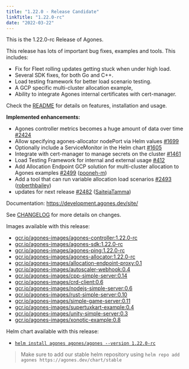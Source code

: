 ```yaml
---
title: "1.22.0 - Release Candidate"
linkTitle: "1.22.0-rc"
date: "2022-03-22"
---
```

This is the 1.22.0-rc Release of Agones.

This release has lots of important bug fixes, examples and tools. This includes:

* Fix for Fleet rolling updates getting stuck when under high load.
* Several SDK fixes, for both Go and C++.
* Load testing framework for better load scenario testing.
* A GCP specific multi-cluster allocation example, 
* Ability to integrate Agones internal certificates with cert-manager.

Check the <a href="https://github.com/googleforgames/agones/tree/release-1.22.0-rc" data-proofer-ignore>README</a> for details on features, installation and usage.

**Implemented enhancements:**

- Agones controller metrics becomes a huge amount of data over time [\#2424](https://github.com/googleforgames/agones/issues/2424)
- Allow specifying agones-allocator nodePort via Helm values [\#1699](https://github.com/googleforgames/agones/issues/1699)
- Optionally include a ServiceMonitor in the Helm chart [\#1605](https://github.com/googleforgames/agones/issues/1605)
- Integrate with cert-manager to manage secrets on the cluster [\#1461](https://github.com/googleforgames/agones/issues/1461)
- Load Testing Framework for internal and external usage [\#412](https://github.com/googleforgames/agones/issues/412)
- Add Allocation Endpoint GCP solution for multi-cluster allocation to Agones examples [\#2499](https://github.com/googleforgames/agones/pull/2499) ([pooneh-m](https://github.com/pooneh-m))
- Add a tool that can run variable allocation load scenarios [\#2493](https://github.com/googleforgames/agones/pull/2493) ([roberthbailey](https://github.com/roberthbailey))
- updates for next release [\#2482](https://github.com/googleforgames/agones/pull/2482) ([SaitejaTamma](https://github.com/SaitejaTamma))

Documentation: https://development.agones.dev/site/

See <a href="https://github.com/googleforgames/agones/blob/release-1.22.0-rc/CHANGELOG.md" data-proofer-ignore>CHANGELOG</a> for more details on changes.

Images available with this release:

- [gcr.io/agones-images/agones-controller:1.22.0-rc](https://gcr.io/agones-images/agones-controller:1.22.0-rc)
- [gcr.io/agones-images/agones-sdk:1.22.0-rc](https://gcr.io/agones-images/agones-sdk:1.22.0-rc)
- [gcr.io/agones-images/agones-ping:1.22.0-rc](https://gcr.io/agones-images/agones-ping:1.22.0-rc)
- [gcr.io/agones-images/agones-allocator:1.22.0-rc](https://gcr.io/agones-images/agones-allocator:1.22.0-rc)
- [gcr.io/agones-images/allocation-endpoint-proxy:0.1](https://gcr.io/agones-images/allocation-endpoint-proxy:0.1)
- [gcr.io/agones-images/autoscaler-webhook:0.4](https://gcr.io/agones-images/autoscaler-webhook:0.4)
- [gcr.io/agones-images/cpp-simple-server:0.14](https://gcr.io/agones-images/cpp-simple-server:0.14)
- [gcr.io/agones-images/crd-client:0.6](https://gcr.io/agones-images/crd-client:0.6)
- [gcr.io/agones-images/nodejs-simple-server:0.6](https://gcr.io/agones-images/nodejs-simple-server:0.6)
- [gcr.io/agones-images/rust-simple-server:0.10](https://gcr.io/agones-images/rust-simple-server:0.10)
- [gcr.io/agones-images/simple-game-server:0.11](https://gcr.io/agones-images/simple-game-server:0.11)
- [gcr.io/agones-images/supertuxkart-example:0.4](https://gcr.io/agones-images/supertuxkart-example:0.4)
- [gcr.io/agones-images/unity-simple-server:0.3](https://gcr.io/agones-images/unity-simple-server:0.3)
- [gcr.io/agones-images/xonotic-example:0.8](https://gcr.io/agones-images/xonotic-example:0.8)

Helm chart available with this release:

- <a href="https://agones.dev/chart/stable/agones-1.22.0-rc.tgz" data-proofer-ignore>
  <code>helm install agones agones/agones --version 1.22.0-rc</code></a>

> Make sure to add our stable helm repository using `helm repo add agones https://agones.dev/chart/stable`